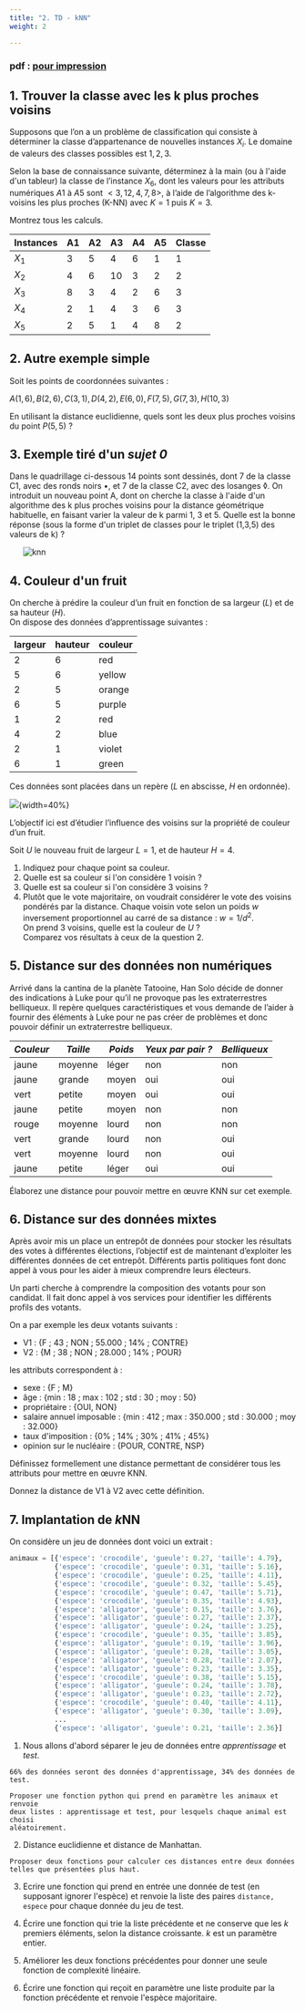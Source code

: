 ```yaml
---
title: "2. TD - kNN"
weight: 2

---
```


### pdf : [pour impression](./2_td.pdf)

## 1. Trouver la classe avec les k plus proches voisins

Supposons que l’on a un problème de classification qui consiste à déterminer la classe d’appartenance de nouvelles instances $X_i$. Le domaine de valeurs des classes possibles est ${1, 2, 3}$.

Selon la base de connaissance suivante, déterminez à la main (ou à l'aide d'un tableur) la classe de l’instance $X_6$, dont les valeurs pour les attributs numériques $A1$ à $A5$ sont $<3, 12, 4, 7, 8>$, à l’aide de l’algorithme des k-voisins les plus proches (K-NN) avec $K=1$ puis $K=3$.

Montrez tous les calculs.

| Instances    |  A1 |  A2 |  A3 |  A4 |  A5 | Classe  |
| ------------ | --- | --- | --- | --- | --- | ------- |
| $X_1$        |  3  |  5  |  4  |  6  |  1  |  1      |
| $X_2$        |  4  |  6  | 10  |  3  |  2  |  2      |
| $X_3$        |  8  |  3  | 4   |  2  |  6  |  3      |
| $X_4$        |  2  |  1  | 4   |  3  |  6  |  3      |
| $X_5$        |  2  |  5  | 1   |  4  |  8  |  2      |

## 2. Autre exemple simple

Soit les points de coordonnées suivantes :

$A(1, 6), B(2, 6), C(3, 1), D(4, 2), E(6, 0), F(7, 5), G(7, 3), H(10, 3)$

En utilisant la distance euclidienne, quels sont les deux plus proches voisins du point $P(5,5)$ ?

## 3. Exemple tiré d'un _sujet 0_

Dans le quadrillage ci-dessous 14 points sont dessinés, dont 7 de la classe C1, avec des ronds noirs $\bullet$, et 7 de la classe C2, avec des losanges $\lozenge$. On introduit un nouveau point A, dont on cherche la classe à l'aide d'un algorithme des k plus proches voisins pour la distance géométrique habituelle, en faisant varier la valeur de k parmi 1, 3 et 5. Quelle est la bonne réponse (sous la forme d'un triplet de classes pour le triplet (1,3,5) des valeurs de k) ?


$~~~~~~$![knn](https://github.com/qkzk/data_colab/raw/master/img/214_knn.png)

## 4. Couleur d'un fruit

On cherche à prédire la couleur d’un fruit en fonction de sa largeur ($L$) et de sa hauteur ($H$). \
On dispose des données d’apprentissage suivantes :

| largeur | hauteur | couleur |
| ------- | ------- | ------- |
| 2       | 6       | red     |
| 5       | 6       | yellow  |
| 2       | 5       | orange  |
| 6       | 5       | purple  |
| 1       | 2       | red     |
| 4       | 2       | blue    |
| 2       | 1       | violet  |
| 6       | 1       | green   |

Ces données sont placées dans un repère ($L$ en abscisse, $H$ en ordonnée).

![](./img/fruit-color.png){width=40%}

L’objectif ici est d’étudier l’influence des voisins sur la propriété de couleur d’un fruit.

Soit $U$ le nouveau fruit de largeur $L = 1$, et de hauteur $H = 4$.

1. Indiquez pour chaque point sa couleur.
1. Quelle est sa couleur si l'on considère 1 voisin ?
2. Quelle est sa couleur si l'on considère 3 voisins ?
3. Plutôt que le vote majoritaire, on voudrait considérer le vote des voisins pondérés par la distance. Chaque voisin vote selon un poids $w$ inversement proportionnel au carré de sa distance  : $w = 1/d^2$. \
On prend  3 voisins, quelle est la couleur de $U$ ? \
Comparez vos résultats à ceux de la question 2.

## 5. Distance sur des données non numériques

Arrivé dans la cantina de la planète Tatooine, Han Solo décide de donner des indications à Luke pour qu’il ne provoque pas les extraterrestres belliqueux. Il repère quelques caractéristiques et vous demande de l’aider à fournir des éléments à Luke pour ne pas créer de problèmes et donc pouvoir définir un extraterrestre belliqueux.

| *Couleur* | *Taille* | *Poids* | *Yeux par pair ?* | *Belliqueux* |
|-----------|----------|---------|-------------------|--------------|
| jaune     | moyenne  | léger   | non               | non          |
| jaune     | grande   | moyen   | oui               | oui          |
| vert      | petite   | moyen   | oui               | oui          |
| jaune     | petite   | moyen   | non               | non          |
| rouge     | moyenne  | lourd   | non               | non          |
| vert      | grande   | lourd   | non               | oui          |
| vert      | moyenne  | lourd   | non               | oui          |
| jaune     | petite   | léger   | oui               | oui          |


Élaborez une distance pour pouvoir mettre en œuvre KNN sur cet exemple.

## 6. Distance sur des données mixtes

Après avoir mis un place un entrepôt de données pour stocker les résultats des votes à différentes élections, l’objectif est de maintenant d’exploiter les différentes données de cet entrepôt. Différents partis politiques font donc appel à vous pour les aider à mieux comprendre leurs électeurs.

Un parti cherche à comprendre la composition des votants pour son candidat. Il fait donc appel à vos services pour identifier les différents profils des votants.

On a par exemple les deux votants suivants :

* V1 : {F ; 43 ; NON ; 55.000 ; 14% ; CONTRE}
* V2 : {M ; 38 ; NON ; 28.000 ; 14% ; POUR}

les attributs correspondent à :

* sexe : {F ; M}
* âge : {min : 18 ; max : 102 ; std : 30 ; moy : 50}
* propriétaire : {OUI, NON}
* salaire annuel imposable : {min : 412 ; max : 350.000 ; std : 30.000 ; moy : 32.000}
* taux d'imposition : {0% ; 14% ; 30% ; 41% ; 45%}
* opinion sur le nucléaire : {POUR, CONTRE, NSP}

Définissez formellement une distance permettant de considérer tous les attributs pour mettre en œuvre KNN.

Donnez la distance de V1 à V2 avec cette définition.

## 7. Implantation de $k$NN


On considère un jeu de données dont voici un extrait :

```python
animaux = [{'espece': 'crocodile', 'gueule': 0.27, 'taille': 4.79},
           {'espece': 'crocodile', 'gueule': 0.31, 'taille': 5.16},
           {'espece': 'crocodile', 'gueule': 0.25, 'taille': 4.11},
           {'espece': 'crocodile', 'gueule': 0.32, 'taille': 5.45},
           {'espece': 'crocodile', 'gueule': 0.47, 'taille': 5.71},
           {'espece': 'crocodile', 'gueule': 0.35, 'taille': 4.93},
           {'espece': 'alligator', 'gueule': 0.15, 'taille': 3.76},
           {'espece': 'alligator', 'gueule': 0.27, 'taille': 2.37},
           {'espece': 'alligator', 'gueule': 0.24, 'taille': 3.25},
           {'espece': 'crocodile', 'gueule': 0.35, 'taille': 3.85},
           {'espece': 'alligator', 'gueule': 0.19, 'taille': 3.96},
           {'espece': 'alligator', 'gueule': 0.28, 'taille': 3.05},
           {'espece': 'alligator', 'gueule': 0.28, 'taille': 2.07},
           {'espece': 'alligator', 'gueule': 0.23, 'taille': 3.35},
           {'espece': 'crocodile', 'gueule': 0.38, 'taille': 5.15},
           {'espece': 'alligator', 'gueule': 0.24, 'taille': 3.78},
           {'espece': 'alligator', 'gueule': 0.23, 'taille': 2.72},
           {'espece': 'crocodile', 'gueule': 0.40, 'taille': 4.11},
           {'espece': 'alligator', 'gueule': 0.30, 'taille': 3.09},
           ...
           {'espece': 'alligator', 'gueule': 0.21, 'taille': 2.36}]
  ```

  1. Nous allons d'abord séparer le jeu de données entre _apprentissage_
    et _test_.

    66% des données seront des données d'apprentissage, 34% des données de test.

    Proposer une fonction python qui prend en paramètre les animaux et renvoie
    deux listes : apprentissage et test, pour lesquels chaque animal est choisi
    aléatoirement.

  2. Distance euclidienne et distance de Manhattan.

    Proposer deux fonctions pour calculer ces distances entre deux données
    telles que présentées plus haut.

  3. Ecrire une fonction qui prend en entrée une donnée de test (en supposant ignorer
    l'espèce) et renvoie la liste des paires `distance, espece` pour chaque
    donnée du jeu de test.

  4. Écrire une fonction qui trie la liste précédente et ne conserve que les
    $k$ premiers éléments, selon la distance croissante. $k$ est un paramètre entier.

  5. Améliorer les deux fonctions précédentes pour donner une seule fonction
    de complexité linéaire.

  6. Écrire une fonction qui reçoit en paramètre une liste produite par la
    fonction précédente et renvoie l'espèce majoritaire.


